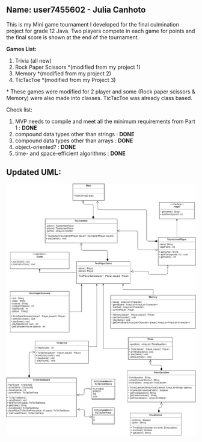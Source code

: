 ## Name: user7455602 - Julia Canhoto

This is my Mini game tournament I developed for the final culmination project for grade 12 Java. Two players compete in each game for points and the final score is shown at the end of the tournament.

**Games List:**
1. Trivia (all new)
1. Rock Paper Scissors *(modified from my project 1)
1. Memory *(modified from my project 2)
1. TicTacToe *(modified from my Project 3)

\* These games were modified for 2 player and some (Rock paper scissors & Memory) were also made into classes. TicTacToe was already class based.

Check list:
1. MVP needs to compile and meet all the minimum requirements from Part 1 : **DONE**
2. compound data types other than strings : **DONE**
3. compound data types other than arrays : **DONE**
4. object-oriented? : **DONE**
5. time- and space-efficient algorithms : **DONE**


## Updated UML:
![Updated UML](MiniGameTournament02.jpg)



   